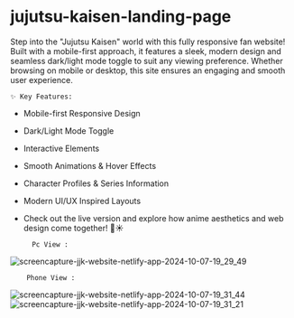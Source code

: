 # jujutsu-kaisen-landing-page

Step into the "Jujutsu Kaisen" world with this fully responsive fan website! Built with a mobile-first approach, it features a sleek, modern design and seamless dark/light mode toggle to suit any viewing preference. Whether browsing on mobile or desktop, this site ensures an engaging and smooth user experience.

    ✨ Key Features:
- Mobile-first Responsive Design
- Dark/Light Mode Toggle
- Interactive Elements
- Smooth Animations & Hover Effects
- Character Profiles & Series Information
- Modern UI/UX Inspired Layouts
- Check out the live version and explore how anime aesthetics and web design come together! 🌙☀️

        Pc View :
  
![screencapture-jjk-website-netlify-app-2024-10-07-19_29_49](https://github.com/user-attachments/assets/d33d2c2f-0951-4803-80b8-3f5b10ff0f8d)

        Phone View :

![screencapture-jjk-website-netlify-app-2024-10-07-19_31_44](https://github.com/user-attachments/assets/af73a977-48ed-4c64-98d3-5ba809e21894)
![screencapture-jjk-website-netlify-app-2024-10-07-19_31_21](https://github.com/user-attachments/assets/cd794f1e-cdac-40e8-a2e0-8dce99e20a02)


